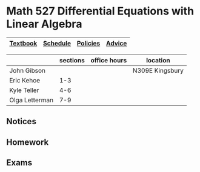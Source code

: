 # Math 527 Differential Equations with Linear Algebra

| [Textbook](docs/texts.md) | [Schedule](docs/schedule.md) | [Policies](docs/policies.md) | [Advice](docs/advice.md) |
|---|---|---|---|

|        | sections | office hours | location |
|--------|----------|--------------|----------|
| John Gibson |     |              | N309E Kingsbury |
| Eric Kehoe  | 1-3 |  | | 
| Kyle Teller | 4-6 |  | | 
| Olga Letterman | 7-9 | | |

## Notices

## Homework

## Exams



